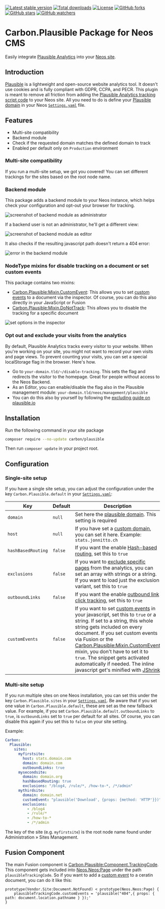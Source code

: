 [![Latest stable version]][packagist] [![Total downloads]][packagist] [![License]][packagist] [![GitHub forks]][fork] [![GitHub stars]][stargazers] [![GitHub watchers]][subscription]

# Carbon.Plausible Package for Neos CMS

Easily integrate [Plausible Analytics][plausible] into your [Neos site][neos].

## Introduction

[Plausible] is a lightweight and open-source website analytics tool. It doesn't use cookies and is fully compliant with GDPR, CCPA, and PECR. This plugin is meant to remove all friction from adding the [Plausible Analytics tracking script code] to your Neos site. All you need to do is define your [Plausible domain] in your Neos [`Settings.yaml`] file.

## Features

- Multi-site compatibility
- Backend module
- Check if the requested domain matches the defined domain to track
- Enabled per default only on `Production` environment

### Multi-site compatibility

If you run a multi-site setup, we got you covered! You can set different trackings for the sites based on the root node name.

### Backend module

This package adds a backend module to your Neos instance, which helps check your configuration and opt-out your browser for tracking.

![screenshot of backend module as administrator]

If a backend user is not an administrator, he'll get a different view:

![screenshot of backend module as editor]

It also checks if the resulting javascript path doesn't return a 404 error:

![error in the backend module]

### NodeType mixins for disable tracking on a document or set custom events

This package contains two mixins:

- [Carbon.Plausible:Mixin.CustomEvent]: This allows you to set [custom events] to a document via the inspector. Of course, you can do this also directly in your JavaScript or Fusion
- [Carbon.Plausible:Mixin.DoNotTrack]: This allows you to disable the tracking for a specific document

![set options in the inspector]

### Opt out and exclude your visits from the analytics

By default, Plausible Analytics tracks every visitor to your website. When you're working on your site, you might not want to record your own visits and page views. To prevent counting your visits, you can set a special localStorage flag in the browser. Here's how.

- Go to `your-domain.tld/~/disable-tracking`. This sets the flag and redirects the visitor to the homepage. Great for people without access to the Neos Backend.
- As an Editor, you can enable/disable the flag also in the Plausible management module: `your-domain.tld/neos/management/plausible`
- You can do this also by yourself by following the [excluding guide on plausible.io]

## Installation

Run the following command in your site package

```bash
composer require --no-update carbon/plausible
```

Then run `composer update` in your project root.

## Configuration

### Single-site setup

If you have a single site setup, you can adjust the configuration under the key `Carbon.Plausible.default` in your [`Settings.yaml`]:

| Key                | Default | Description                                                                                                                                                                                                                                                                                                                                                                                      |
| ------------------ | ------- | ------------------------------------------------------------------------------------------------------------------------------------------------------------------------------------------------------------------------------------------------------------------------------------------------------------------------------------------------------------------------------------------------ |
| `domain`           | `null`  | Set here the [plausible domain]. This setting is required                                                                                                                                                                                                                                                                                                                                        |
| `host`             | `null`  | If you have set a [custom domain], you can set it here. Example: `stats.jonnitto.ch`                                                                                                                                                                                                                                                                                                             |
| `hashBasedRouting` | `false` | If you want the enable [Hash-based routing], set this to `true`                                                                                                                                                                                                                                                                                                                                  |
| `exclusions`       | `false` | If you want to [exclude specific pages] from the analytics, you can set an array with strings or a string. If you want to load just the exclusion variant, set this to `true`                                                                                                                                                                                                                    |
| `outboundLinks`    | `false` | If you want the enable [outbound link click tracking], set this to `true`                                                                                                                                                                                                                                                                                                                        |
| `customEvents`     | `false` | If you want to set [custom events] in your javascript, set this to `true` or a string. If set to a string, this whole string gets included on every document. If you set custom events via Fusion or the [Carbon.Plausible:Mixin.CustomEvent] mixin, you don't have to set it to `true`. The snippet gets activated automatically if needed. The inline javascript get's minified with [JShrink] |

### Multi-site setup

If you run multiple sites on one Neos installation, you can set this under the key `Carbon.Plausible.sites` in your [`Settings.yaml`]. Be aware that if you set one value in `Carbon.Plausible.default`, these are set as the new fallback value. For example, if you set `Carbon.Plausible.default.outboundLinks` to `true`, is `outboundLinks` set to `true` per default for all sites. Of course, you can disable this again if you set this to `false` on your site setting.

Example:

```yaml
Carbon:
  Plausible:
    sites:
      myfirstsite:
        host: stats.domain.com
        domain: domain.com
        outboundLinks: true
      mysecondsite:
        domain: domain.org
        hashBasedRouting: true
        exclusions: "/blog4, /rule/*, /how-to-*, /*/admin"
      mythirdsite:
        domain: domain.net
        customEvent: "plausible('Download', {props: {method: 'HTTP'}})"
        exclusions:
          - /blog4
          - /rule/*
          - /how-to-*
          - /*/admin
```

The key of the site (e.g. `myfirstsite`) is the root node name found under Administration » Sites Management.

## Fusion Component

The main Fusion component is [Carbon.Plausible:Component.TrackingCode]. This component gets included into [Neos.Neos:Page] under the path `plausibleTrackingCode`. So if you want to add a [custom event][custom events] to a ceratin document, you can do it like this:

```
prototype(Vendor.Site:Document.NotFound) < prototype(Neos.Neos:Page) {
    plausibleTrackingCode.customEvents = 'plausible("404",{ props: { path: document.location.pathname } });'
}
```

[packagist]: https://packagist.org/packages/carbon/plausible
[latest stable version]: https://poser.pugx.org/carbon/plausible/v/stable
[total downloads]: https://poser.pugx.org/carbon/plausible/downloads
[license]: https://poser.pugx.org/carbon/plausible/license
[github forks]: https://img.shields.io/github/forks/CarbonPackages/Carbon.Plausible.svg?style=social&label=Fork
[github stars]: https://img.shields.io/github/stars/CarbonPackages/Carbon.Plausible.svg?style=social&label=Stars
[github watchers]: https://img.shields.io/github/watchers/CarbonPackages/Carbon.Plausible.svg?style=social&label=Watch
[fork]: https://github.com/CarbonPackages/Carbon.Plausible/fork
[stargazers]: https://github.com/CarbonPackages/Carbon.Plausible/stargazers
[subscription]: https://github.com/CarbonPackages/Carbon.Plausible/subscription
[screenshot of backend module as administrator]: https://user-images.githubusercontent.com/4510166/108609839-0853c980-73d1-11eb-974f-f031570bafbe.png
[screenshot of backend module as editor]: https://user-images.githubusercontent.com/4510166/108609841-0984f680-73d1-11eb-86b2-0b4b96f21b53.png
[error in the backend module]: https://user-images.githubusercontent.com/4510166/108571001-6ddf8180-730f-11eb-9688-de477a6a0409.png
[set options in the inspector]: https://user-images.githubusercontent.com/4510166/105755934-41248e00-5f4c-11eb-87dc-e4a4434943b0.gif
[neos]: https://www.neos.io
[plausible]: https://plausible.io
[plausible analytics tracking script code]: https://docs.plausible.io/plausible-script
[plausible domain]: https://docs.plausible.io/add-website
[carbon.plausible:mixin.customevent]: Configuration/NodeTypes.Mixin.CustomEvent.yaml
[carbon.plausible:mixin.donottrack]: Configuration/NodeTypes.Mixin.DoNotTrack.yaml
[custom events]: https://plausible.io/docs/custom-event-goals
[`settings.yaml`]: Configuration/Settings.Carbon.yaml
[custom domain]: https://plausible.io/docs/custom-domain
[excluding guide on plausible.io]: https://plausible.io/docs/excluding
[outbound link click tracking]: https://plausible.io/docs/outbound-link-click-tracking
[hash-based routing]: https://plausible.io/docs/hash-based-routing
[exclude specific pages]: https://plausible.io/docs/excluding-pages
[carbon.plausible:component.trackingcode]: Resources/Private/Fusion/Component/TrackingCode.fusion
[neos.neos:page]: Resources/Private/Fusion/Override/Page.fusion
[jshrink]: https://github.com/tedious/JShrink
